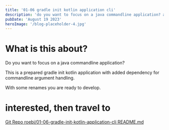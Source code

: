 ```yaml
---
title: '01-06 gradle init kotlin application cli'
description: 'do you want to focus on a java commandline application? a prepared gradle init kotlin application with added dependency for commandline argument handling'
pubDate: 'August 19 2023'
heroImage: '/blog-placeholder-4.jpg'
---
```


# What is this about?

Do you want to focus on a java commandline application?

This is a prepared gradle init kotlin application with added dependency for commandline argument handling.

With some renames you are ready to develop.

# interested, then travel to

[Git Repo roebi/01-06-gradle-init-kotlin-application-cli README.md](https://github.com/roebi/01-06-gradle-init-kotlin-application-cli/blob/master/README.md)
